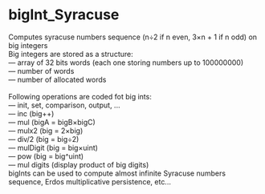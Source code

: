 # bigInt_Syracuse<br/>
Computes syracuse numbers sequence (n÷2 if n even, 3×n + 1 if n odd) on big integers<br/>
Big integers are stored as a structure:<br/>
 — array of 32 bits words (each one storing numbers up to 100000000)<br/>
 — number of words<br/>
 — number of allocated words<br/><br/>
Following operations are coded fot big ints:<br/>
 — init, set, comparison, output, ...<br/>
 — inc (big++)<br/>
 — mul (bigA = bigB×bigC)<br/>
 — mulx2 (big = 2×big)<br/>
 — div/2 (big = big÷2)<br/>
 — mulDigit (big = big×uint)<br/>
 — pow (big = big^uint)<br/>
 — mul digits (display product of big digits)<br/>
bigInts can be used to compute almost infinite Syracuse numbers sequence, Erdos multiplicative persistence, etc...
